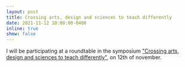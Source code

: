 ```yaml
---
layout: post
title: Crossing arts, design and sciences to teach differently
date: 2021-11-12 10:00:00-0400
inline: true
show: false
---
```


I will be participating at a roundtable in the symposium ["Crossing arts, design and sciences to teach differently"](https://www.curiositas.fr/2021/09/09/croiser-arts-design-sciences-pour-enseigner-autrement/), on 12th of november.
